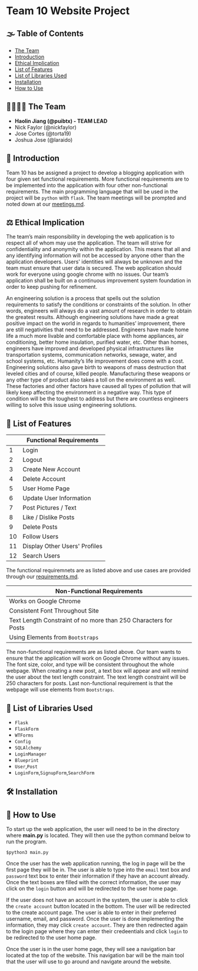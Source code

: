 # Team 10 Website Project

## :fog: Table of Contents
- [The Team](https://github.com/puibtx/131-Team10/blob/master/readme%20(1).md#family_man_man_boy_boythe-team)
- [Introduction](https://github.com/puibtx/131-Team10/blob/master/readme%20(1).md#deciduous_treeintroduction)
- [Ethical Implication](https://github.com/puibtx/131-Team10/blob/master/readme%20(1).md#balance_scale-ethical-implication)
- [List of Features](https://github.com/puibtx/131-Team10/blob/master/readme%20(1).md#1st_place_medal-list-of-features)
- [List of Libraries Used](https://github.com/puibtx/131-Team10/blob/master/readme%20(1).md#abacus-list-of-libraries-used)
- [Installation](https://github.com/puibtx/131-Team10/blob/master/readme%20(1).md#hammer_and_wrench-installation)
- [How to Use](https://github.com/puibtx/131-Team10/blob/master/readme%20(1).md#rockethow-to-use)

## :family_man_man_boy_boy:	The Team
- **Haolin Jiang (@puibtx)   - TEAM LEAD**
- Nick Faylor (@nickfaylor)
- Jose Cortes (@torta19)
- Joshua Jose (@laraido)

## :deciduous_tree:	Introduction 

Team 10 has be assigned a project to develop a blogging application with four given set functional requirements. More functional requirements are to be implemented into the application with four other non-functional requirements. The main programming language that will be used in the project will be `python` with `flask`. The team meetings will be prompted and noted down at our [meetings.md](https://github.com/puibtx/131-Team10/blob/master/meetings.md).

## :balance_scale: Ethical Implication

The team’s main responsibility in developing the web application is to respect all of whom may use the application. The team will strive for confidentiality and anonymity within the application. This means that all and any identifying information will not be accessed by anyone other than the application developers. Users' identities will always be unknown and the team must ensure that user data is secured. The web application should work for everyone using google chrome with no issues. Our team’s application shall be built on a continuous improvement system foundation in order to keep pushing for refinement.

An engineering solution is a process that spells out the solution requirements to satisfy the conditions or constraints of the solution. In other words, engineers will always do a vast amount of research in order to obtain the greatest results. Although engineering solutions have made a great positive impact on the world in regards to humanities’ improvement, there are still negativities that need to be addressed. Engineers have made home life a much more livable and comfortable place with home appliances, air conditioning, better home insulation, purified water, etc. Other than homes, engineers have improved and developed physical infrastructures like transportation systems, communication networks, sewage, water, and school systems, etc. Humanity’s life improvement does come with a cost. Engineering solutions also gave birth to weapons of mass destruction that leveled cities and of course, killed people. Manufacturing these weapons or any other type of product also takes a toll on the environment as well. These factories and other factors have caused all types of pollution that will likely keep affecting the environment in a negative way. This type of condition will be the toughest to address but there are countless engineers willing to solve this issue using engineering solutions.

## :1st_place_medal: List of Features

|     |  **Functional Requirements**    | 
| -   | --------------------------      | 
| 1   | Login                           | 
| 2   | Logout                          | 
| 3   | Create New Account              |       
| 4   | Delete Account                  |       
| 5   | User Home Page                  |            
| 6   | Update User Information         |          
| 7   | Post Pictures / Text            |         
| 8   | Like / Dislike Posts            |           
| 9   | Delete Posts                    |         
| 10  | Follow Users                    |         
| 11  | Display Other Users' Profiles   |         
| 12  | Search Users                    |   

The functional requiremnets are as listed above and use cases are provided through our [requirements.md](https://github.com/puibtx/131-Team10/blob/master/requirements.md).

| **Non-Functional Requirements**                                 | 
| --------------------------------------------------------------- | 
| Works on Google Chrome                                          |     
| Consistent Font Throughout Site                                 |    
| Text Length Constraint of no more than 250 Characters for Posts |      
| Using Elements from `Bootstraps`                                | 

The non-functional requirements are as listed above. Our team wants to ensure that the application will work on Google Chrome without any issues. The font size, color, and type will be consistent throughout the whole webpage. When creating a new post, a text box will appear and will remind the user about the text length constraint. The text length constraint will be 250 characters for posts. Last non-functional requirement is that the webpage will use elements from `Bootstraps`.

## :abacus: List of Libraries Used

- `Flask`
- `FlaskForm`
- `WTForms`
- `Config`
- `SQLAlchemy`
- `LoginManager`
- `Blueprint`
- `User`,`Post`
- `LoginForm`,`SignupForm`,`SearchForm`


## :hammer_and_wrench: Installation

## :rocket:	How to Use

To start up the web application, the user will need to be in the directory where **main.py** is located. They will then use the python command below to run the program.
```
$python3 main.py

```
Once the user has the web application running, the log in page will be the first page they will be in. The user is able to type into the `email` text box and `password` text box to enter their information if they have an account already. Once the text boxes are filled with the correct information, the user may click on the `login` button and will be redirected to the user home page. 

If the user does not have an account in the system, the user is able to click the `create account` button located in the bottom. The user will be redirected to the create account page. The user is able to enter in their preferred username, email, and password. Once the user is done implementing the information, they may click `create account`. They are then redirected again to the login page where they can enter their credeentials and click `login` to be redirected to the user home page.

Once the user is in the user home page, they will see a navigation bar located at the top of the website. This navigation bar will be the main tool that the user will use to go around and navigate around the website. 


